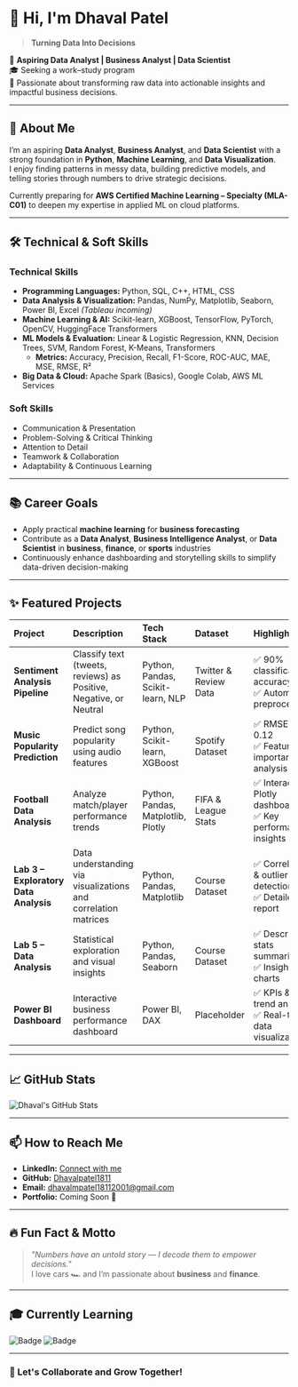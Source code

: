# 👋 Hi, I'm Dhaval Patel

> **Turning Data Into Decisions**

💼 **Aspiring Data Analyst | Business Analyst | Data Scientist**  
🎓 Seeking a work–study program  
🔎 Passionate about transforming raw data into actionable insights and impactful business decisions.

---

## 🚀 About Me

I’m an aspiring **Data Analyst**, **Business Analyst**, and **Data Scientist** with a strong foundation in **Python**, **Machine Learning**, and **Data Visualization**.  
I enjoy finding patterns in messy data, building predictive models, and telling stories through numbers to drive strategic decisions.

Currently preparing for **AWS Certified Machine Learning – Specialty (MLA-C01)** to deepen my expertise in applied ML on cloud platforms.

---

## 🛠️ Technical & Soft Skills

### Technical Skills
- **Programming Languages:** Python, SQL, C++, HTML, CSS  
- **Data Analysis & Visualization:** Pandas, NumPy, Matplotlib, Seaborn, Power BI, Excel _(Tableau incoming)_  
- **Machine Learning & AI:** Scikit-learn, XGBoost, TensorFlow, PyTorch, OpenCV, HuggingFace Transformers  
- **ML Models & Evaluation:** Linear & Logistic Regression, KNN, Decision Trees, SVM, Random Forest, K-Means, Transformers  
  - **Metrics:** Accuracy, Precision, Recall, F1-Score, ROC-AUC, MAE, MSE, RMSE, R²  
- **Big Data & Cloud:** Apache Spark (Basics), Google Colab, AWS ML Services  

### Soft Skills
- Communication & Presentation  
- Problem-Solving & Critical Thinking  
- Attention to Detail  
- Teamwork & Collaboration  
- Adaptability & Continuous Learning

---

## 📚 Career Goals

- Apply practical **machine learning** for **business forecasting**  
- Contribute as a **Data Analyst**, **Business Intelligence Analyst**, or **Data Scientist** in **business**, **finance**, or **sports** industries  
- Continuously enhance dashboarding and storytelling skills to simplify data-driven decision-making

---

## ✨ Featured Projects

| Project                         | Description                                           | Tech Stack                                               | Dataset                 | Highlights                                                  | Link                                                                                 | Collaboration      |
|:--------------------------------|:------------------------------------------------------|:---------------------------------------------------------|:------------------------|:-------------------------------------------------------------|:-------------------------------------------------------------------------------------|:-------------------|
| **Sentiment Analysis Pipeline** | Classify text (tweets, reviews) as Positive, Negative, or Neutral | Python, Pandas, Scikit-learn, NLP                       | Twitter & Review Data   | ✅ 90% classification accuracy<br>✅ Automated preprocessing | [Repo 🔗](https://github.com/Dhavalpatel1811/sentiment-analysis-pipeline)             | Solo               |
| **Music Popularity Prediction**  | Predict song popularity using audio features          | Python, Scikit-learn, XGBoost                            | Spotify Dataset         | ✅ RMSE of 0.12<br>✅ Feature importance analysis            | [Repo 🔗](https://github.com/Dhavalpatel1811/Music-Popularity-Prediction)             | Solo               |
| **Football Data Analysis**       | Analyze match/player performance trends               | Python, Pandas, Matplotlib, Plotly                      | FIFA & League Stats     | ✅ Interactive Plotly dashboards<br>✅ Key performance insights | [Repo 🔗](https://github.com/Dhavalpatel1811/Football_Analysis)                       | Team Project       |
| **Lab 3 – Exploratory Data Analysis** | Data understanding via visualizations and correlation matrices | Python, Pandas, Matplotlib                              | Course Dataset          | ✅ Correlation & outlier detection<br>✅ Detailed report      | [Repo 🔗](https://github.com/Dhavalpatel1811/lab_3)                                   | Solo               |
| **Lab 5 – Data Analysis**        | Statistical exploration and visual insights            | Python, Pandas, Seaborn                                  | Course Dataset          | ✅ Descriptive stats summaries<br>✅ Insightful charts        | [Repo 🔗](https://github.com/Dhavalpatel1811/lab_5)                                   | Solo               |
| **Power BI Dashboard**           | Interactive business performance dashboard             | Power BI, DAX                                           | Placeholder             | ✅ KPIs & trend analysis<br>✅ Real-time data visualizations  | *Coming Soon in Repo*                                                               | Team Project       |


---

## 📈 GitHub Stats

![Dhaval's GitHub Stats](https://github-readme-stats.vercel.app/api?username=Dhavalpatel1811&show_icons=true&theme=default)

---

## 📫 How to Reach Me

- **LinkedIn:** [Connect with me](https://www.linkedin.com/in/your-linkedin-username)  
- **GitHub:** [Dhavalpatel1811](https://github.com/Dhavalpatel1811)  
- **Email:** dhavalmpatel18112001@gmail.com  
- **Portfolio:** Coming Soon 🚀

---

## 🔥 Fun Fact & Motto

> *"Numbers have an untold story — I decode them to empower decisions."*  
I love cars 🏎️ and I’m passionate about **business** and **finance**.

---

## 🎓 Currently Learning

![Badge](https://img.shields.io/badge/Power%20BI-Advanced-brightgreen) ![Badge](https://img.shields.io/badge/Advanced%20Data%20Analysis-yellow)

---

### 🚀 Let's Collaborate and Grow Together!
